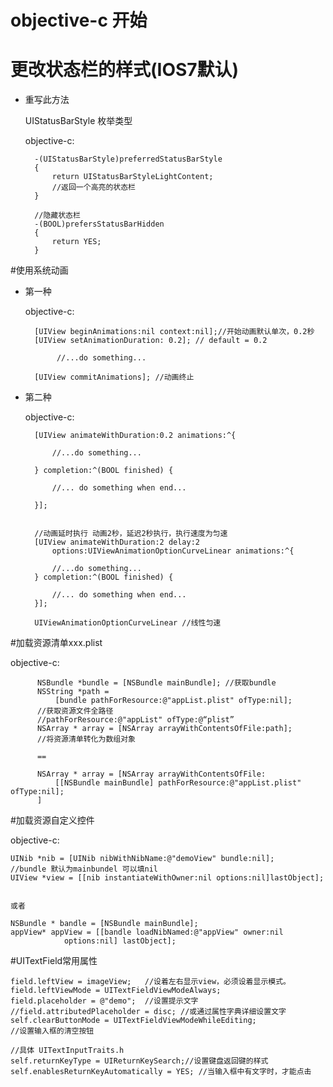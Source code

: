 # objective-c 开始

<!-- create time: 2014-09-25 23:19:38  -->

# 更改状态栏的样式(IOS7默认)
* 重写此方法

    UIStatusBarStyle 枚举类型

    objective-c:

        -(UIStatusBarStyle)preferredStatusBarStyle
        {
            return UIStatusBarStyleLightContent;
            //返回一个高亮的状态栏
        }
    
        //隐藏状态栏
        -(BOOL)prefersStatusBarHidden
        {
            return YES;
        }
 
    
#使用系统动画
* 第一种

   objective-c:
    
        [UIView beginAnimations:nil context:nil];//开始动画默认单次，0.2秒
        [UIView setAnimationDuration: 0.2]; // default = 0.2
                  
             //...do something...
  
        [UIView commitAnimations]; //动画终止
    
* 第二种

    objective-c:
    
        [UIView animateWithDuration:0.2 animations:^{
        
            //...do something...
            
        } completion:^(BOOL finished) {
        
            //... do something when end...
            
        }];
        
        
        //动画延时执行 动画2秒，延迟2秒执行，执行速度为匀速
        [UIView animateWithDuration:2 delay:2     
            options:UIViewAnimationOptionCurveLinear animations:^{
            
            //...do something...
        } completion:^(BOOL finished) {
            
            //... do something when end...
        }];
        
        UIViewAnimationOptionCurveLinear //线性匀速
        
        
        
#加载资源清单xxx.plist

   objective-c:
   
          NSBundle *bundle = [NSBundle mainBundle]; //获取bundle
          NSString *path = 
              [bundle pathForResource:@"appList.plist" ofType:nil];
          //获取资源文件全路径 
          //pathForResource:@"appList" ofType:@“plist”   
          NSArray * array = [NSArray arrayWithContentsOfFile:path];
          //将资源清单转化为数组对象   
          
          ==
          
          NSArray * array = [NSArray arrayWithContentsOfFile:
              [[NSBundle mainBundle] pathForResource:@"appList.plist" ofType:nil];
          ]   
          
          
           
#加载资源自定义控件

   objective-c:  
   
    UINib *nib = [UINib nibWithNibName:@"demoView" bundle:nil];
    //bundle 默认为mainbundel 可以填nil
    UIView *view = [[nib instantiateWithOwner:nil options:nil]lastObject];
    
    
    或者
    
    NSBundle * bandle = [NSBundle mainBundle];
    appView* appView = [[bandle loadNibNamed:@"appView" owner:nil 
                options:nil] lastObject];
      
          
          
#UITextField常用属性

    field.leftView = imageView;   //设着左右显示view，必须设着显示模式。
    field.leftViewMode = UITextFieldViewModeAlways;
    field.placeholder = @"demo";  //设置提示文字
    //field.attributedPlaceholder = disc; //或通过属性字典详细设置文字
    self.clearButtonMode = UITextFieldViewModeWhileEditing;
    //设置输入框的清空按钮
    
    //具体 UITextInputTraits.h
    self.returnKeyType = UIReturnKeySearch;//设置键盘返回键的样式
    self.enablesReturnKeyAutomatically = YES; //当输入框中有文字时，才能点击
    
    
